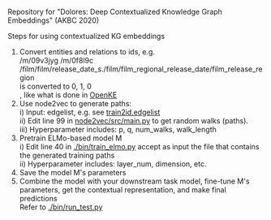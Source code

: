 Repository for "Dolores: Deep Contextualized Knowledge Graph Embeddings" (AKBC 2020)

Steps for using contextualized KG embeddings
1) Convert entities and relations to ids, e.g. <br>
/m/09v3jyg /m/0f8l9c /film/film/release_date_s./film/film_regional_release_date/film_release_region<br>
is converted to 0, 1, 0<br>
, like what is done in <a href="https://github.com/thunlp/OpenKE/blob/OpenKE-PyTorch/benchmarks/FB15K237/train2id.txt">OpenKE</a><br>
2) Use node2vec to generate paths:<br>
i) Input: edgelist, e.g. see <a href="https://github.com/why2011btv/node2vec_20180802/blob/master/graph/train2id.edgelist">train2id.edgelist</a><br>
ii) Edit line 99 in <a href="https://github.com/aditya-grover/node2vec/blob/master/src/main.py">node2vec/src/main.py</a> to get random walks (paths).<br>
iii) Hyperparameter includes: p, q, num_walks, walk_length
3) Pretrain ELMo-based model M <br>
i) Edit line 40 in <a href="https://github.com/why2011btv/FB15K237/blob/master/bin/train_elmo.py">./bin/train_elmo.py</a> accept as input the file that contains the generated training paths<br>
ii) Hyperparameter includes: layer_num, dimension, etc.
4) Save the model M's parameters
5) Combine the model with your downstream task model, fine-tune M's parameters, get the contextual representation, and make final predictions <br>
Refer to <a href="https://github.com/why2011btv/FB15K237/blob/master/bin/run_test.py">./bin/run_test.py</a>

